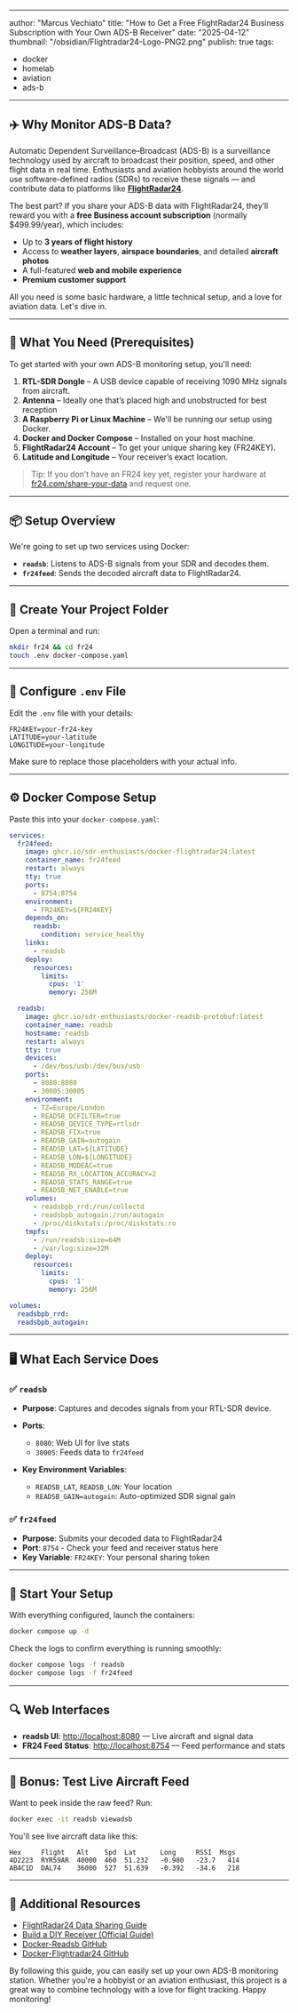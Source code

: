 
---
author: "Marcus Vechiato"
title: "How to Get a Free FlightRadar24 Business Subscription with Your Own ADS-B Receiver"
date: "2025-04-12"
thumbnail: "/obsidian/Flightradar24-Logo-PNG2.png"
publish: true
tags: 
  - docker
  - homelab
  - aviation
  - ads-b
--- 

## ✈️ Why Monitor ADS-B Data?

Automatic Dependent Surveillance–Broadcast (ADS-B) is a surveillance technology used by aircraft to broadcast their position, speed, and other flight data in real time. Enthusiasts and aviation hobbyists around the world use software-defined radios (SDRs) to receive these signals — and contribute data to platforms like **[FlightRadar24](https://www.flightradar24.com/)**.

The best part? If you share your ADS-B data with FlightRadar24, they’ll reward you with a **free Business account subscription** (normally $499.99/year), which includes:

- Up to **3 years of flight history**
- Access to **weather layers**, **airspace boundaries**, and detailed **aircraft photos**
- A full-featured **web and mobile experience**
- **Premium customer support**
    

All you need is some basic hardware, a little technical setup, and a love for aviation data. Let's dive in.

---

## 🧰 What You Need (Prerequisites)

To get started with your own ADS-B monitoring setup, you'll need:

1. **RTL-SDR Dongle** – A USB device capable of receiving 1090 MHz signals from aircraft.
2. **Antenna** – Ideally one that’s placed high and unobstructed for best reception
3. **A Raspberry Pi or Linux Machine** – We'll be running our setup using Docker.
4. **Docker and Docker Compose** – Installed on your host machine.
5. **FlightRadar24 Account** – To get your unique sharing key (FR24KEY).
6. **Latitude and Longitude** – Your receiver’s exact location.
    

> Tip: If you don’t have an FR24 key yet, register your hardware at [fr24.com/share-your-data](https://www.flightradar24.com/share-your-data) and request one.

---

## 📦 Setup Overview

We're going to set up two services using Docker:

- **`readsb`**: Listens to ADS-B signals from your SDR and decodes them.
- **`fr24feed`**: Sends the decoded aircraft data to FlightRadar24.
    

---

## 📁 Create Your Project Folder

Open a terminal and run:

```bash
mkdir fr24 && cd fr24
touch .env docker-compose.yaml
```

---

## 📝 Configure `.env` File

Edit the `.env` file with your details:

```env
FR24KEY=your-fr24-key
LATITUDE=your-latitude
LONGITUDE=your-longitude
```

Make sure to replace those placeholders with your actual info.

---

## ⚙️ Docker Compose Setup

Paste this into your `docker-compose.yaml`:

```yaml
services:
  fr24feed:
    image: ghcr.io/sdr-enthusiasts/docker-flightradar24:latest
    container_name: fr24feed
    restart: always
    tty: true
    ports:
      - 8754:8754
    environment:
      - FR24KEY=${FR24KEY}
    depends_on:
      readsb:
        condition: service_healthy
    links:
      - readsb
    deploy:
      resources:
        limits:
          cpus: '1'
          memory: 256M

  readsb:
    image: ghcr.io/sdr-enthusiasts/docker-readsb-protobuf:latest
    container_name: readsb
    hostname: readsb
    restart: always
    tty: true
    devices:
      - /dev/bus/usb:/dev/bus/usb
    ports:
      - 8080:8080
      - 30005:30005
    environment:
      - TZ=Europe/London
      - READSB_DCFILTER=true
      - READSB_DEVICE_TYPE=rtlsdr
      - READSB_FIX=true
      - READSB_GAIN=autogain
      - READSB_LAT=${LATITUDE}
      - READSB_LON=${LONGITUDE}
      - READSB_MODEAC=true
      - READSB_RX_LOCATION_ACCURACY=2
      - READSB_STATS_RANGE=true
      - READSB_NET_ENABLE=true
    volumes:
      - readsbpb_rrd:/run/collectd
      - readsbpb_autogain:/run/autogain
      - /proc/diskstats:/proc/diskstats:ro
    tmpfs:
      - /run/readsb:size=64M
      - /var/log:size=32M
    deploy:
      resources:
        limits:
          cpus: '1'
          memory: 256M

volumes:
  readsbpb_rrd:
  readsbpb_autogain:
```

---

## 🖥️ What Each Service Does

### ✅ `readsb`

- **Purpose**: Captures and decodes signals from your RTL-SDR device.
    
- **Ports**:
    
    - `8080`: Web UI for live stats
    - `30005`: Feeds data to `fr24feed`
        
- **Key Environment Variables**:
    
    - `READSB_LAT`, `READSB_LON`: Your location
    - `READSB_GAIN=autogain`: Auto-optimized SDR signal gain
        

### ✅ `fr24feed`

- **Purpose**: Submits your decoded data to FlightRadar24
- **Port**: `8754` - Check your feed and receiver status here
- **Key Variable**: `FR24KEY`: Your personal sharing token
    

---

## 🚀 Start Your Setup

With everything configured, launch the containers:

```bash
docker compose up -d
```

Check the logs to confirm everything is running smoothly:

```bash
docker compose logs -f readsb
docker compose logs -f fr24feed
```

---

## 🔍 Web Interfaces

- **readsb UI**: [http://localhost:8080](http://localhost:8080) — Live aircraft and signal data
- **FR24 Feed Status**: [http://localhost:8754](http://localhost:8754) — Feed performance and stats
    

---

## 🧪 Bonus: Test Live Aircraft Feed

Want to peek inside the raw feed? Run:

```bash
docker exec -it readsb viewadsb
```

You'll see live aircraft data like this:

```
Hex     Flight   Alt    Spd  Lat      Long     RSSI  Msgs
4D2223  RYR59AR  40000  460  51.232   -0.980   -23.7   414
AB4C1D  DAL74    36000  527  51.639   -0.392   -34.6   218
```

---

## 🧠 Additional Resources

- [FlightRadar24 Data Sharing Guide](https://www.flightradar24.com/share-your-data)
- [Build a DIY Receiver (Official Guide)](https://www.flightradar24.com/build-your-own)
- [Docker-Readsb GitHub](https://github.com/sdr-enthusiasts/docker-readsb-protobuf)
- [Docker-Flightradar24 GitHub](https://github.com/sdr-enthusiasts/docker-flightradar24)
    

By following this guide, you can easily set up your own ADS-B monitoring station. Whether you're a hobbyist or an aviation enthusiast, this project is a great way to combine technology with a love for flight tracking. Happy monitoring!